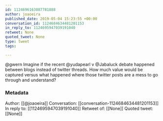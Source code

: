 ```yaml
---
id: 1124696163087781888
author: joaoeira
published_date: 2019-05-04 15:23:55 +00:00
conversation_id: 1124684634481201153
in_reply_to: 1124695947039191040
retweet: None
quoted_tweet: None
type: tweet
tags:

---
```


@gwern Imagine if the recent @yudapearl v @Jabaluck debate happened between blogs instead of twitter threads. How much value would be captured versus what happened where those twitter posts are a mess to go through and understand?

### Metadata

Author: [[@joaoeira]]
Conversation: [[conversation-1124684634481201153]]
In reply to: [[1124695947039191040]]
Retweet of: [[None]]
Quoted tweet: [[None]]
